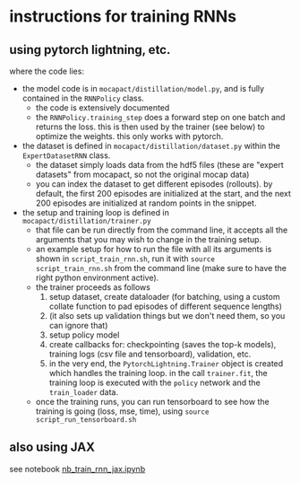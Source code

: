 # instructions for training RNNs

## using pytorch lightning, etc.

where the code lies:
- the model code is in `mocapact/distillation/model.py`, and is fully contained in the `RNNPolicy` class.
    - the code is extensively documented
    - the `RNNPolicy.training_step` does a forward step on one batch and returns the loss. this is then used by the trainer (see below) to optimize the weights. this only works with pytorch.
- the dataset is defined in `mocapact/distillation/dataset.py` within the `ExpertDatasetRNN` class.
    - the dataset simply loads data from the hdf5 files (these are "expert datasets" from mocapact, so not the original mocap data)
    - you can index the dataset to get different episodes (rollouts). by default, the first 200 episodes are initialized at the start, and the next 200 episodes are initialized at random points in the snippet.
- the setup and training loop is defined in `mocapact/distillation/trainer.py`
    - that file can be run directly from the command line, it accepts all the arguments that you may wish to change in the training setup. 
    - an example setup for how to run the file with all its arguments is shown in `script_train_rnn.sh`, run it with `source script_train_rnn.sh` from the command line (make sure to have the right python environment active).
    - the trainer proceeds as follows
        1. setup dataset, create dataloader (for batching, using a custom collate function to pad episodes of different sequence lengths)
        2. (it also sets up validation things but we don't need them, so you can ignore that)
        3. setup policy model
        4. create callbacks for: checkpointing (saves the top-k models), training logs (csv file and tensorboard), validation, etc.
        5. in the very end, the `PytorchLightning.Trainer` object is created which handles the training loop. in the call `trainer.fit`, the training loop is executed with the `policy` network and the `train_loader` data.
    - once the training runs, you can run tensorboard to see how the training is going (loss, mse, time), using `source script_run_tensorboard.sh`

## also using JAX

see notebook [nb_train_rnn_jax.ipynb](./nb_train_rnn_jax.ipynb)
